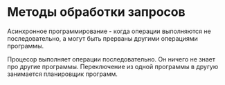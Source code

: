 # Методы обработки запросов

Асинхронное программирование - когда операции выполняются не последовательно, а могут быть прерваны другими операциями 
программы.  

Процесор выполняет операции последовательно. Он ничего не знает про другие программы. Переключение из одной программы в 
другую занимается планировщик программ.